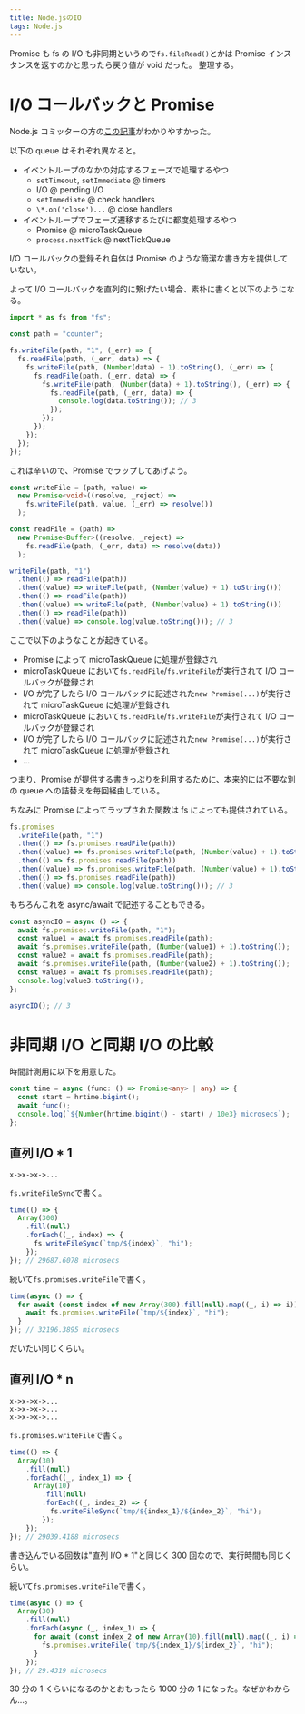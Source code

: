 ```yaml
---
title: Node.jsのIO
tags: Node.js
---
```


Promise も fs の I/O も非同期というので`fs.fileRead()`とかは Promise インスタンスを返すのかと思ったら戻り値が void だった。
整理する。

# I/O コールバックと Promise

Node.js コミッターの方の[この記事](https://blog.hiroppy.me/entry/nodejs-event-loop)がわかりやすかった。

以下の queue はそれぞれ異なると。

- イベントループのなかの対応するフェーズで処理するやつ
  - `setTimeout`, `setImmediate` @ timers
  - I/O @ pending I/O
  - `setImmediate` @ check handlers
  - `\*.on('close')...` @ close handlers
- イベントループでフェーズ遷移するたびに都度処理するやつ
  - Promise @ microTaskQueue
  - `process.nextTick` @ nextTickQueue

I/O コールバックの登録それ自体は Promise のような簡潔な書き方を提供していない。

よって I/O コールバックを直列的に繋げたい場合、素朴に書くと以下のようになる。

```typescript
import * as fs from "fs";

const path = "counter";

fs.writeFile(path, "1", (_err) => {
  fs.readFile(path, (_err, data) => {
    fs.writeFile(path, (Number(data) + 1).toString(), (_err) => {
      fs.readFile(path, (_err, data) => {
        fs.writeFile(path, (Number(data) + 1).toString(), (_err) => {
          fs.readFile(path, (_err, data) => {
            console.log(data.toString()); // 3
          });
        });
      });
    });
  });
});
```

これは辛いので、Promise でラップしてあげよう。

```typescript
const writeFile = (path, value) =>
  new Promise<void>((resolve, _reject) =>
    fs.writeFile(path, value, (_err) => resolve())
  );

const readFile = (path) =>
  new Promise<Buffer>((resolve, _reject) =>
    fs.readFile(path, (_err, data) => resolve(data))
  );

writeFile(path, "1")
  .then(() => readFile(path))
  .then((value) => writeFile(path, (Number(value) + 1).toString()))
  .then(() => readFile(path))
  .then((value) => writeFile(path, (Number(value) + 1).toString()))
  .then(() => readFile(path))
  .then((value) => console.log(value.toString())); // 3
```

ここで以下のようなことが起きている。

- Promise によって microTaskQueue に処理が登録され
- microTaskQueue において`fs.readFile`/`fs.writeFile`が実行されて I/O コールバックが登録され
- I/O が完了したら I/O コールバックに記述された`new Promise(...)`が実行されて microTaskQueue に処理が登録され
- microTaskQueue において`fs.readFile`/`fs.writeFile`が実行されて I/O コールバックが登録され
- I/O が完了したら I/O コールバックに記述された`new Promise(...)`が実行されて microTaskQueue に処理が登録され
- ...

つまり、Promise が提供する書きっぷりを利用するために、本来的には不要な別の queue への詰替えを毎回経由している。

ちなみに Promise によってラップされた関数は fs によっても提供されている。

```typescript
fs.promises
  .writeFile(path, "1")
  .then(() => fs.promises.readFile(path))
  .then((value) => fs.promises.writeFile(path, (Number(value) + 1).toString()))
  .then(() => fs.promises.readFile(path))
  .then((value) => fs.promises.writeFile(path, (Number(value) + 1).toString()))
  .then(() => fs.promises.readFile(path))
  .then((value) => console.log(value.toString())); // 3
```

もちろんこれを async/await で記述することもできる。

```typescript
const asyncIO = async () => {
  await fs.promises.writeFile(path, "1");
  const value1 = await fs.promises.readFile(path);
  await fs.promises.writeFile(path, (Number(value1) + 1).toString());
  const value2 = await fs.promises.readFile(path);
  await fs.promises.writeFile(path, (Number(value2) + 1).toString());
  const value3 = await fs.promises.readFile(path);
  console.log(value3.toString());
};

asyncIO(); // 3
```

# 非同期 I/O と同期 I/O の比較

時間計測用に以下を用意した。

```typescript
const time = async (func: () => Promise<any> | any) => {
  const start = hrtime.bigint();
  await func();
  console.log(`${Number(hrtime.bigint() - start) / 10e3} microsecs`);
};
```

## 直列 I/O \* 1

```
x->x->x->...
```

`fs.writeFileSync`で書く。

```typescript
time(() => {
  Array(300)
    .fill(null)
    .forEach((_, index) => {
      fs.writeFileSync(`tmp/${index}`, "hi");
    });
}); // 29687.6078 microsecs
```

続いて`fs.promises.writeFile`で書く。

```typescript
time(async () => {
  for await (const index of new Array(300).fill(null).map((_, i) => i)) {
    await fs.promises.writeFile(`tmp/${index}`, "hi");
  }
}); // 32196.3895 microsecs
```

だいたい同じくらい。

## 直列 I/O \* n

```
x->x->x->...
x->x->x->...
x->x->x->...
```

`fs.promises.writeFile`で書く。

```typescript
time(() => {
  Array(30)
    .fill(null)
    .forEach((_, index_1) => {
      Array(10)
        .fill(null)
        .forEach((_, index_2) => {
          fs.writeFileSync(`tmp/${index_1}/${index_2}`, "hi");
        });
    });
}); // 29039.4188 microsecs
```

書き込んでいる回数は"直列 I/O \* 1"と同じく 300 回なので、実行時間も同じくらい。

続いて`fs.promises.writeFile`で書く。

```typescript
time(async () => {
  Array(30)
    .fill(null)
    .forEach(async (_, index_1) => {
      for await (const index_2 of new Array(10).fill(null).map((_, i) => i)) {
        fs.promises.writeFile(`tmp/${index_1}/${index_2}`, "hi");
      }
    });
}); // 29.4319 microsecs
```

30 分の 1 くらいになるのかとおもったら 1000 分の 1 になった。なぜかわからん...。
